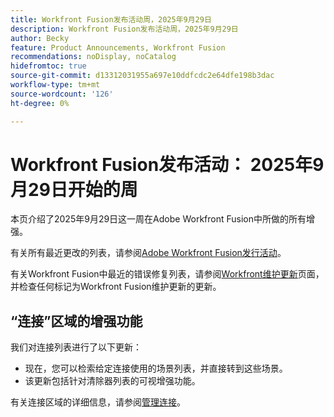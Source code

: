 ```yaml
---
title: Workfront Fusion发布活动周，2025年9月29日
description: Workfront Fusion发布活动周，2025年9月29日
author: Becky
feature: Product Announcements, Workfront Fusion
recommendations: noDisplay, noCatalog
hidefromtoc: true
source-git-commit: d13312031955a697e10ddfcdc2e64dfe198b3dac
workflow-type: tm+mt
source-wordcount: '126'
ht-degree: 0%

---
```


# Workfront Fusion发布活动： 2025年9月29日开始的周

本页介绍了2025年9月29日这一周在Adobe Workfront Fusion中所做的所有增强。

有关所有最近更改的列表，请参阅[Adobe Workfront Fusion发行活动](/help/workfront-fusion/fusion-product-releases/fusion-release-activity.md)。

有关Workfront Fusion中最近的错误修复列表，请参阅[Workfront维护更新](https://experienceleague.adobe.com/en/docs/workfront-known-issues/releases/current-updates)页面，并检查任何标记为Workfront Fusion维护更新的更新。

## “连接”区域的增强功能

我们对连接列表进行了以下更新：

* 现在，您可以检索给定连接使用的场景列表，并直接转到这些场景。
* 该更新包括针对清除器列表的可视增强功能。

有关连接区域的详细信息，请参阅[管理连接](/help/workfront-fusion/create-scenarios/connect-to-apps/manage-connections.md)。



